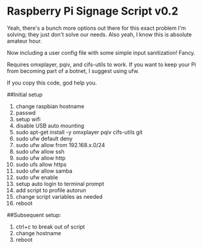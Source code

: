 # Raspberry Pi Signage Script v0.2

Yeah, there's a bunch more options out there for this exact problem I'm solving; they just don't solve our needs. Also yeah, I know this is absolute amateur hour.

Now including a user config file with some simple input sanitization! Fancy.

Requires omxplayer, pqiv, and cifs-utils to work. If you want to keep your Pi from becoming part of a botnet, I suggest using ufw.

If you copy this code, god help you.

##Initial setup
1. change raspbian hostname
2. passwd
3. setup wifi
4. disable USB auto mounting
5. sudo apt-get install -y omxplayer pqiv cifs-utils git 
6. sudo ufw default deny
7. sudo ufw allow from 192.168.x.0/24
8. sudo ufw allow ssh
9. sudo ufw allow http
10. sudo ufs allow https
11. sudo ufw allow samba
12. sudo ufw enable
13. setup auto login to terminal prompt
14. add script to profile autorun
15. change script variables as needed
16. reboot

##Subsequent setup:
1. ctrl+c to break out of script
2. change hostname
3. reboot
